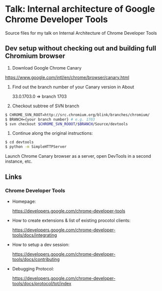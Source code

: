 # Talk: Internal architecture of Google Chrome Developer Tools

Source files for my talk on Internal Architecture of Chrome Developer Tools

## Dev setup without checking out and building full Chromium browser

 1. Download Google Chrome Canary

  https://www.google.com/intl/en/chrome/browser/canary.html

 1. Find out the branch number of your Canary version in About

    33.0.1703.0 => branch 1703

 1. Checkout subtree of SVN branch

  ```sh
  $ CHROME_SVN_ROOT=http://src.chromium.org/blink/branches/chromium/
  $ BRANCH={your branch number} # e.g. 1703
  $ svn checkout $CHROME_SVN_ROOOT/$BRANCH/Source/devtools
  ```

 1. Continue along the original instructions:

  ```sh
  $ cd devtools
  $ python -m SimpleHTTPServer
  ```

  Launch Chrome Canary browser as a server, open DevTools in a second
  instance, etc.


## Links

### Chrome Developer Tools

* Homepage:

  https://developers.google.com/chrome-developer-tools

* How to create extensions &amp; list of existing procotol clients:

  https://developers.google.com/chrome-developer-tools/docs/integrating

* How to setup a dev session:

  https://developers.google.com/chrome-developer-tools/docs/contributing

* Debugging Protocol:

  https://developers.google.com/chrome-developer-tools/docs/protocol/tot/index
